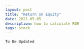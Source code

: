 ```yaml
---
layout: post
title: "Return on Equity"
date: 2021-05-05
description: how to calculate ROE
tags: stock
---
```


```bash
To Be Updated
```